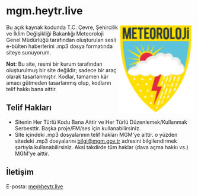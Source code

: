 # mgm.heytr.live
<img width="200" align="right" src="https://raw.githubusercontent.com/heyturkiye204/mgmfm.heytr.live/cd21bf38497d1d3658e0e85c3c8b4c859aca8094/mgm-logo.svg" />
Bu açık kaynak kodunda T.C. Çevre, Şehircilik ve İklim Değişikliği Bakanlığı Meteoroloji Genel Müdürlüğü tarafından oluşturulan sesli e-bülten haberlerini .mp3 dosya formatında siteye sunuyorum.

<b>Not</b>: Bu site, resmi bir kurum tarafından oluşturulmuş bir site değildir; sadece bir araç olarak tasarlanmıştır. Kodlar, tamamen kâr amacı gütmeden tasarlanmış olup, kodların telif hakkı bana aittir.

## Telif Hakları
* Sitenin Her Türlü Kodu Bana Aittir ve Her Türlü Düzenlemek/Kullanmak Serbesttir. Başka proje/FM/ses için kullanabilirsiniz.
* Site içindeki .mp3 dosyalarının telif hakları MGM'ye aittir. o yüzden sitedeki .mp3 dosyalarını [bilgi@mgm.gov.tr](mailto:bilgi@mgm.gov.tr) adresini bilgilendirmek şartıyla kullanabilirsiniz. Aksi takdirde tüm haklar (dava açma hakkı vs.) MGM'ye aittir.

## İletişim
E-posta: [me@heytr.live](mailto:me@heytr.live)
